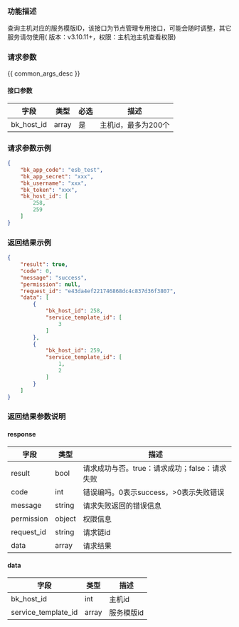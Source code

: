 ### 功能描述

查询主机对应的服务模版ID，该接口为节点管理专用接口，可能会随时调整，其它服务请勿使用(
版本：v3.10.11+，权限：主机池主机查看权限)

### 请求参数

{{ common_args_desc }}

#### 接口参数

| 字段         | 类型    | 必选 | 描述           |
|------------|-------|----|--------------|
| bk_host_id | array | 是  | 主机id，最多为200个 |

### 请求参数示例

```json
{
    "bk_app_code": "esb_test",
    "bk_app_secret": "xxx",
    "bk_username": "xxx",
    "bk_token": "xxx",
    "bk_host_id": [
        258,
        259
    ]
}
```

### 返回结果示例

```json
{
    "result": true,
    "code": 0,
    "message": "success",
    "permission": null,
    "request_id": "e43da4ef221746868dc4c837d36f3807",
    "data": [
        {
            "bk_host_id": 258,
            "service_template_id": [
                3
            ]
        },
        {
            "bk_host_id": 259,
            "service_template_id": [
                1,
                2
            ]
        }
    ]
}
```

### 返回结果参数说明

#### response

| 字段         | 类型     | 描述                          |
|------------|--------|-----------------------------|
| result     | bool   | 请求成功与否。true：请求成功；false：请求失败 |
| code       | int    | 错误编吗。0表示success，>0表示失败错误    |
| message    | string | 请求失败返回的错误信息                 |
| permission | object | 权限信息                        |
| request_id | string | 请求链id                       |
| data       | array  | 请求结果                        |

#### data

| 字段                  | 类型    | 描述     |
|---------------------|-------|--------|
| bk_host_id          | int   | 主机id   |
| service_template_id | array | 服务模版id |
